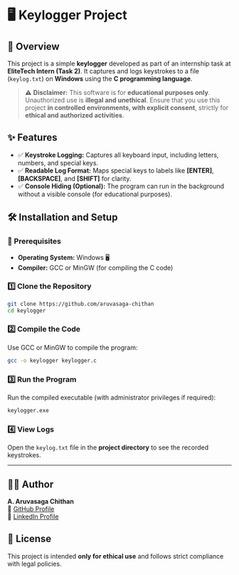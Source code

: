 # 🖥️ Keylogger Project

## 📌 Overview
This project is a simple **keylogger** developed as part of an internship task at **EliteTech Intern (Task 2)**. It captures and logs keystrokes to a file (`keylog.txt`) on **Windows** using the **C programming language**.

> ⚠ **Disclaimer:** This software is for **educational purposes only**. Unauthorized use is **illegal and unethical**. Ensure that you use this project **in controlled environments, with explicit consent**, strictly for **ethical and authorized activities**.

## ✨ Features
- ✅ **Keystroke Logging:** Captures all keyboard input, including letters, numbers, and special keys.
- ✅ **Readable Log Format:** Maps special keys to labels like **[ENTER]**, **[BACKSPACE]**, and **[SHIFT]** for clarity.
- ✅ **Console Hiding (Optional):** The program can run in the background without a visible console (for educational purposes).

## 🛠 Installation and Setup

### 🔹 Prerequisites
- **Operating System:** Windows 🖥️
- **Compiler:** GCC or MinGW (for compiling the C code)

### 1️⃣ Clone the Repository
```sh
git clone https://github.com/aruvasaga-chithan
cd keylogger
```

### 2️⃣ Compile the Code
Use GCC or MinGW to compile the program:
```sh
gcc -o keylogger keylogger.c
```

### 3️⃣ Run the Program
Run the compiled executable (with administrator privileges if required):
```sh
keylogger.exe
```

### 4️⃣ View Logs
Open the `keylog.txt` file in the **project directory** to see the recorded keystrokes.

---

## 👨‍💻 Author
**A. Aruvasaga Chithan**  
🔗 [GitHub Profile](https://github.com/aruvasaga-chithan)  
🔗 [LinkedIn Profile](https://www.linkedin.com/in/aruvasaga-chithan)  

## 📜 License
This project is intended **only for ethical use** and follows strict compliance with legal policies.

